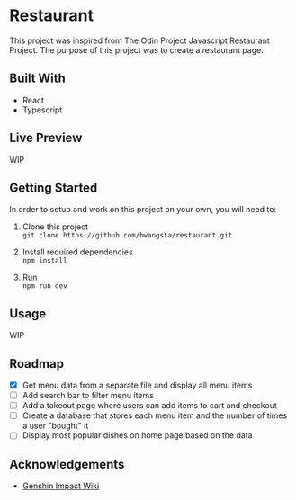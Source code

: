 # Restaurant
This project was inspired from The Odin Project Javascript Restaurant Project. The purpose of this project was to create a restaurant page.

## Built With 
- React
- Typescript

## Live Preview
WIP

## Getting Started

In order to setup and work on this project on your own, you will need to:

1. Clone this project\
`git clone https://github.com/bwangsta/restaurant.git`

2. Install required dependencies\
`npm install`

3. Run\
`npm run dev`

## Usage
WIP

## Roadmap
- [x] Get menu data from a separate file and display all menu items
- [ ] Add search bar to filter menu items
- [ ] Add a takeout page where users can add items to cart and checkout
- [ ] Create a database that stores each menu item and the number of times a user "bought" it
- [ ] Display most popular dishes on home page based on the data

## Acknowledgements
- [Genshin Impact Wiki](https://genshin-impact.fandom.com/wiki/Genshin_Impact_Wiki)